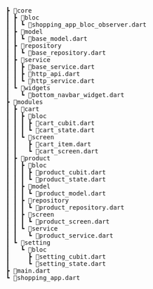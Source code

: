 <pre>
┣ 📂core
┃ ┣ 📂bloc
┃ ┃ ┗ 📜shopping_app_bloc_observer.dart
┃ ┣ 📂model
┃ ┃ ┗ 📜base_model.dart
┃ ┣ 📂repository
┃ ┃ ┗ 📜base_repository.dart
┃ ┣ 📂service
┃ ┃ ┣ 📜base_service.dart
┃ ┃ ┣ 📜http_api.dart
┃ ┃ ┗ 📜http_service.dart
┃ ┗ 📂widgets
┃   ┗ 📜bottom_navbar_widget.dart
┣ 📂modules
┃ ┣ 📂cart
┃ ┃ ┣ 📂bloc
┃ ┃ ┃ ┣ 📜cart_cubit.dart
┃ ┃ ┃ ┗ 📜cart_state.dart
┃ ┃ ┗ 📂screen
┃ ┃   ┣ 📜cart_item.dart
┃ ┃   ┗ 📜cart_screen.dart
┃ ┣ 📂product
┃ ┃ ┣ 📂bloc
┃ ┃ ┃ ┣ 📜product_cubit.dart
┃ ┃ ┃ ┗ 📜product_state.dart
┃ ┃ ┣ 📂model
┃ ┃ ┃ ┗ 📜product_model.dart
┃ ┃ ┣ 📂repository
┃ ┃ ┃ ┗ 📜product_repository.dart
┃ ┃ ┣ 📂screen
┃ ┃ ┃ ┗ 📜product_screen.dart
┃ ┃ ┗ 📂service
┃ ┃   ┗ 📜product_service.dart
┃ ┗ 📂setting
┃   ┗ 📂bloc
┃     ┣ 📜setting_cubit.dart
┃     ┗ 📜setting_state.dart
┣ 📜main.dart
┗ 📜shopping_app.dart

</pre>